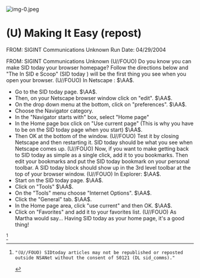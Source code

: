 ![img-0.jpeg](img-0.jpeg)

# (U) Making It Easy (repost) 

FROM: SIGINT Communications
Unknown
Run Date: 04/29/2004

FROM: SIGINT Communications
Unknown
(U//FOUO) Do you know you can make SID today your browser homepage? Follow the directions below and "The In SID e Scoop" (SID today ) will be the first thing you see when you open your browser.
(U//FOUO) In Netscape :
$\AA$.

- Go to the SID today page. $\AA$.
- Then, on your Netscape browser window click on "edit". $\AA$.
- On the drop down menu at the bottom, click on "preferences". $\AA$.
- Choose the Navigator category.
- In the "Navigator starts with" box, select "Home page"
- In the Home page box click on "Use current page" (This is why you have to be on the SID today page when you start) $\AA$.
- Then OK at the bottom of the window.
(U//FOUO) Test it by closing Netscape and then restarting it. SID today should be what you see when Netscape comes up.
(U//FOUO) Now, if you want to make getting back to SID today as simple as a single click, add it to you bookmarks. Then edit your bookmarks and put the SID today bookmark on your personal toolbar. A SID today block should show up in the 3rd level toolbar at the top of your browser window.
(U//FOUO) In Explorer:
$\AA$.
- Start on the SID today page. $\AA$.
- Click on "Tools" $\AA$.
- On the "Tools" menu choose "Internet Options". $\AA$.
- Click the "General" tab. $\AA$.
- In the Home page area, click "use current" and then OK. $\AA$.
- Click on "Favorites" and add it to your favorites list.
(U//FOUO) As Martha would say... Having SID today as your home page, it's a good thing!

[^0]
[^0]:    "(U//FOUO) SIDtoday articles may not be republished or reposted outside NSANet without the consent of S0121 (DL sid_comms)."
